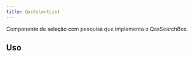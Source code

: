 ```yaml
---
title: QasSelectList
---
```


Componente de seleção com pesquisa que implementa o QasSearchBox.

<doc-api file="select-list/QasSelectList" name="QasSelectList" />

## Uso

<doc-example file="QasSelectList/Basic" title="Básico" />
<doc-example file="QasSelectList/ExSelectListObjetModel" title="Model sendo array de objeto" />
<doc-example file="QasSelectList/SlotItem" title="Slot item" />
<doc-example file="QasSelectList/SlotItemAction" title="Slot item-action" />
